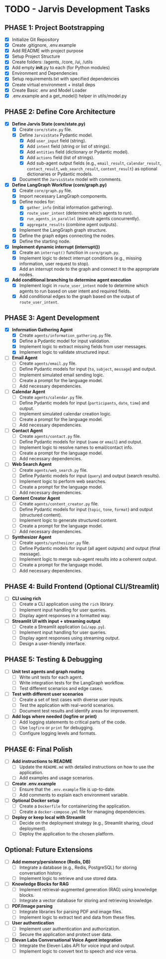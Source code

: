 # TODO - Jarvis Development Tasks

## PHASE 1: Project Bootstrapping

- [x] Initialize Git Repository
- [x] Create .gitignore, .env.example
- [x] Add README with project purpose
- [x] Setup Project Structure
- [x] Create folders: /agents, /core, /ui, /utils
- [x] Add empty __init__.py to each (for Python modules)
- [x] Environment and Dependencies
- [x] Setup requirements.txt with specified dependencies
- [x] Create virtual environment + install deps
- [x] Create Basic .env and Model Loader
- [x] .env.example and a get_model() helper in utils/model.py

## PHASE 2: Define Core Architecture

- [x] **Define Jarvis State (core/state.py)**
    - [x] Create `core/state.py` file.
    - [x] Define `JarvisState` Pydantic model.
        - [x] Add `user_input` field (string).
        - [x] Add `intent` field (string or list of strings).
        - [x] Add `entities` field (dictionary or Pydantic model).
        - [x] Add `actions` field (list of strings).
        - [x] Add sub-agent output fields (e.g., `email_result`, `calendar_result`, `contact_result`, `web_search_result`, `content_result`) as optional dictionaries or Pydantic models.
    - [x] Document the `JarvisState` model with comments.

- [x] **Define LangGraph Workflow (core/graph.py)**
    - [x] Create `core/graph.py` file.
    - [x] Import necessary LangGraph components.
    - [x] Define nodes for:
        - [x] `gather_info` (initial information gathering).
        - [x] `route_user_intent` (determine which agents to run).
        - [x] `run_agents_in_parallel` (execute agents concurrently).
        - [x] `aggregate_results` (combine agent outputs).
    - [x] Implement the LangGraph graph structure.
    - [x] Define the graph edges connecting the nodes.
    - [x] Define the starting node.

- [x] **Implement dynamic interrupt (interrupt())**
    - [x] Create an `interrupt()` function in `core/graph.py`.
    - [x] Implement logic to detect interrupt conditions (e.g., missing information, user request to stop).
    - [x] Add an interrupt node to the graph and connect it to the appropriate nodes.

- [x] **Add conditional branching to determine agent execution**
    - [x] Implement logic in `route_user_intent` node to determine which agents to run based on user intent and required fields.
    - [x] Add conditional edges to the graph based on the output of `route_user_intent`.

## PHASE 3: Agent Development

- [x] **Information Gathering Agent**
    - [x] Create `agents/information_gathering.py` file.
    - [x] Define a Pydantic model for input validation.
    - [x] Implement logic to extract missing fields from user messages.
    - [x] Implement logic to validate structured input.

- [ ] **Email Agent**
    - [ ] Create `agents/email.py` file.
    - [ ] Define Pydantic models for input (`to`, `subject`, `message`) and output.
    - [ ] Implement simulated email sending logic.
    - [ ] Create a prompt for the language model.
    - [ ] Add necessary dependencies.

- [ ] **Calendar Agent**
    - [ ] Create `agents/calendar.py` file.
    - [ ] Define Pydantic models for input (`participants`, `date`, `time`) and output.
    - [ ] Implement simulated calendar creation logic.
    - [ ] Create a prompt for the language model.
    - [ ] Add necessary dependencies.

- [ ] **Contact Agent**
    - [ ] Create `agents/contact.py` file.
    - [ ] Define Pydantic models for input (`name` or `email`) and output.
    - [ ] Implement logic to resolve names to email/contact info.
    - [ ] Create a prompt for the language model.
    - [ ] Add necessary dependencies.

- [ ] **Web Search Agent**
    - [ ] Create `agents/web_search.py` file.
    - [ ] Define Pydantic models for input (`query`) and output (search results).
    - [ ] Implement logic to perform web searches.
    - [ ] Create a prompt for the language model.
    - [ ] Add necessary dependencies.

- [ ] **Content Creator Agent**
    - [ ] Create `agents/content_creator.py` file.
    - [ ] Define Pydantic models for input (`topic`, `tone`, `format`) and output (structured content).
    - [ ] Implement logic to generate structured content.
    - [ ] Create a prompt for the language model.
    - [ ] Add necessary dependencies.

- [ ] **Synthesizer Agent**
    - [ ] Create `agents/synthesizer.py` file.
    - [ ] Define Pydantic models for input (all agent outputs) and output (final message).
    - [ ] Implement logic to merge sub-agent results into a coherent output.
    - [ ] Create a prompt for the language model.
    - [ ] Add necessary dependencies.

## PHASE 4: Build Frontend (Optional CLI/Streamlit)

- [ ] **CLI using rich**
    - [ ] Create a CLI application using the `rich` library.
    - [ ] Implement input handling for user queries.
    - [ ] Display agent responses in a formatted way.

- [ ] **Streamlit UI with input + streaming output**
    - [ ] Create a Streamlit application (`ui/app.py`).
    - [ ] Implement input handling for user queries.
    - [ ] Display agent responses using streaming output.
    - [ ] Design a user-friendly interface.

## PHASE 5: Testing & Debugging

- [ ] **Unit test agents and graph routing**
    - [ ] Write unit tests for each agent.
    - [ ] Write integration tests for the LangGraph workflow.
    - [ ] Test different scenarios and edge cases.

- [ ] **Test with different user scenarios**
    - [ ] Create a set of test cases with diverse user inputs.
    - [ ] Test the application with real-world scenarios.
    - [ ] Document test results and identify areas for improvement.

- [ ] **Add logs where needed (logfire or print)**
    - [ ] Add logging statements to critical parts of the code.
    - [ ] Use `logfire` or `print` for debugging.
    - [ ] Configure logging levels and formats.

## PHASE 6: Final Polish

- [ ] **Add instructions to README**
    - [ ] Update the `README.md` with detailed instructions on how to use the application.
    - [ ] Add examples and usage scenarios.

- [ ] **Create .env.example**
    - [ ] Ensure that the `.env.example` file is up-to-date.
    - [ ] Add comments to explain each environment variable.

- [ ] **Optional Docker setup**
    - [ ] Create a `Dockerfile` for containerizing the application.
    - [ ] Create a `docker-compose.yml` file for managing dependencies.

- [ ] **Deploy or keep local with Streamlit**
    - [ ] Decide on the deployment strategy (e.g., Streamlit sharing, cloud deployment).
    - [ ] Deploy the application to the chosen platform.

## Optional: Future Extensions

- [ ] **Add memory/persistence (Redis, DB)**
    - [ ] Integrate a database (e.g., Redis, PostgreSQL) for storing conversation history.
    - [ ] Implement logic to retrieve and use stored data.

- [ ] **Knowledge Blocks for RAG**
    - [ ] Implement retrieval-augmented generation (RAG) using knowledge blocks.
    - [ ] Integrate a vector database for storing and retrieving knowledge.

- [ ] **PDF/image parsing**
    - [ ] Integrate libraries for parsing PDF and image files.
    - [ ] Implement logic to extract text and data from these files.

- [ ] **User authentication**
    - [ ] Implement user authentication and authorization.
    - [ ] Secure the application and protect user data.

- [ ] **Elevan Labs Conversational Voice Agent integration**
    - [ ] Integrate the Eleven Labs API for voice input and output.
    - [ ] Implement logic to convert text to speech and vice versa.